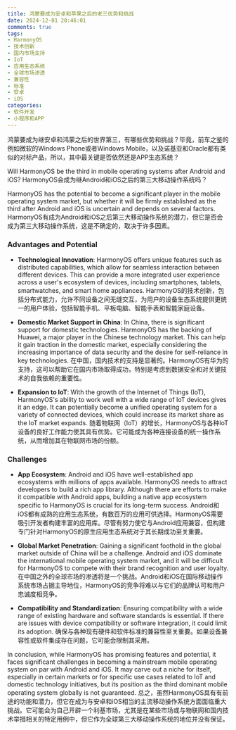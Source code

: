 ```yaml
---
title: 鸿蒙要成为安卓和苹果之后的老三优势和挑战
date: 2024-12-01 20:46:01
comments: true
tags:
- HarmonyOS
- 技术创新
- 国内市场支持
- IoT
- 应用生态系统
- 全球市场渗透
- 兼容性
- 标准
- 安卓
- iOS
categories:
- 软件开发
- 小程序和APP
---
```




鸿蒙要成为继安卓和鸿蒙之后的世界第三，有哪些优势和挑战？毕竟，前车之鉴的例如微软的Windows Phone或者Windows Mobile，以及诺基亚和Oracle都有类似的对标产品，所以，其中最关键是否依然还是APP生态系统？

Will HarmonyOS be the third in mobile operating systems after Android and iOS? HarmonyOS会成为继Android和iOS之后的第三大移动操作系统吗？

HarmonyOS has the potential to become a significant player in the mobile operating system market, but whether it will be firmly established as the third after Android and iOS is uncertain and depends on several factors. HarmonyOS有成为Android和iOS之后第三大移动操作系统的潜力，但它是否会成为第三大移动操作系统，这是不确定的，取决于许多因素。

### Advantages and Potential

- **Technological Innovation**: HarmonyOS offers unique features such as distributed capabilities, which allow for seamless interaction between different devices. This can provide a more integrated user experience across a user's ecosystem of devices, including smartphones, tablets, smartwatches, and smart home appliances. HarmonyOS的技术创新，包括分布式能力，允许不同设备之间无缝交互，为用户的设备生态系统提供更统一的用户体验，包括智能手机、平板电脑、智能手表和智能家庭设备。

- **Domestic Market Support in China**: In China, there is significant support for domestic technologies. HarmonyOS has the backing of Huawei, a major player in the Chinese technology market. This can help it gain traction in the domestic market, especially considering the increasing importance of data security and the desire for self-reliance in key technologies. 在中国，国内技术的支持是显著的。HarmonyOS有华为的支持，这可以帮助它在国内市场取得成功，特别是考虑到数据安全和对关键技术的自我依赖的重要性。

- **Expansion to IoT**: With the growth of the Internet of Things (IoT), HarmonyOS's ability to work well with a wide range of IoT devices gives it an edge. It can potentially become a unified operating system for a variety
of connected devices, which could increase its market share as the IoT market expands. 随着物联网（IoT）的增长，HarmonyOS与各种IoT设备的良好工作能力使其具有优势。它可能成为各种连接设备的统一操作系统，从而增加其在物联网市场的份额。

### Challenges

- **App Ecosystem**: Android and iOS have well-established app ecosystems with millions of apps available. HarmonyOS needs to attract developers to build a rich app library. Although there are efforts to make it compatible with Android apps, building a native app ecosystem specific to HarmonyOS is crucial for its long-term success. Android和iOS都有成熟的应用生态系统，有数百万的应用可供选择。HarmonyOS需要吸引开发者构建丰富的应用库。尽管有努力使它与Android应用兼容，但构建专门针对HarmonyOS的原生应用生态系统对于其长期成功至关重要。

- **Global Market Penetration**: Gaining a significant foothold in the global market outside of China will be a challenge. Android and iOS dominate the international mobile operating system market, and it will be difficult for HarmonyOS to compete with their brand recognition and user loyalty. 在中国之外的全球市场的渗透将是一个挑战。Android和iOS在国际移动操作系统市场占据主导地位，HarmonyOS的竞争将难以与它们的品牌认可和用户忠诚度相竞争。

- **Compatibility and Standardization**: Ensuring compatibility with a wide range of existing hardware and software standards is essential. If there are issues with device compatibility or software integration, it could limit its adoption.  确保与各种现有硬件和软件标准的兼容性至关重要。如果设备兼容性或软件集成存在问题，它可能会限制其采用。 

In conclusion, while HarmonyOS has promising features and potential, it faces significant challenges in becoming a mainstream mobile operating system on par with Android and iOS. It may carve out a niche for itself, especially in certain markets or for specific use cases related to IoT and domestic technology initiatives, but its position as the third dominant mobile operating system globally is not guaranteed. 总之，虽然HarmonyOS具有有前途的功能和潜力，但它在成为与安卓和iOS相当的主流移动操作系统方面面临重大挑战。它可能会为自己开辟一个利基市场，尤其是在某些市场或与物联网和国内技术举措相关的特定用例中，但它作为全球第三大移动操作系统的地位并没有保证。 